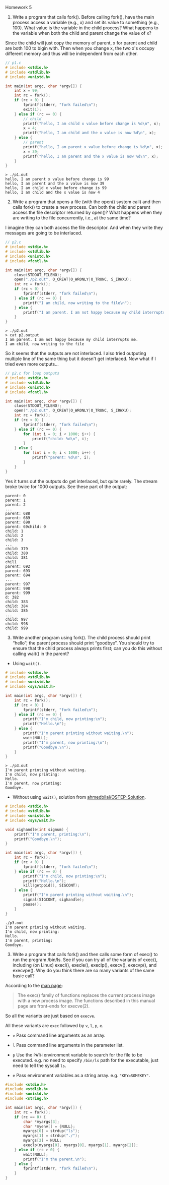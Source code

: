 Homework 5

1. Write a program that calls fork(). Before calling fork(), have the main process access a variable (e.g., x) and set its value to something (e.g., 100). What value is the variable in the child process? What happens to the variable when both the child and parent change the value of x?

Since the child will just copy the memory of parent, x for parent and child are both 100 to bigin with. Then when you change x, the two x's occupy different memory and thus will be independent from each other.
```c
// p1.c
# include <stdio.h>
# include <stdlib.h>
# include <unistd.h>

int main(int argc, char *argv[]) {
    int x = 99;
    int rc = fork();
    if (rc < 0) {
        fprintf(stderr, "fork failed\n");
        exit(1);
    } else if (rc == 0) {
        // child
        printf("hello, I am child x value before change is %d\n", x);
        x = 4;
        printf("hello, I am child and the x value is now %d\n", x);
    } else {
        // parent
        printf("hello, I am parent x value before change is %d\n", x);
        x = 39;
        printf("hello, I am parent and the x value is now %d\n", x);
    }
}
```
```
> ./p1.out
hello, I am parent x value before change is 99
hello, I am parent and the x value is now 39
hello, I am child x value before change is 99
hello, I am child and the x value is now 4
```

2. Write a program that opens a file (with the open() system call) and then calls fork() to create a new process. Can both the child and parent access the file descriptor returned by open()? What happens when they are writing to the file concurrently, i.e., at the same time?

I imagine they can both access the file descriptor. And when they write they messages are going to be interlaced.

```c
// p2.c
# include <stdio.h>
# include <stdlib.h>
# include <unistd.h>
# include <fcntl.h>

int main(int argc, char *argv[]) {
    close(STDOUT_FILENO);
    open("./p2.out", O_CREAT|O_WRONLY|O_TRUNC, S_IRWXU);
    int rc = fork();
    if (rc < 0) {
        fprintf(stderr, "fork failed\n");
    } else if (rc == 0) {
        printf("I am child, now writing to the file\n");
    } else {
        printf("I am parent. I am not happy because my child interrupts me.\n");
    }
}
```
```
> ./p2.out
> cat p2.output
I am parent. I am not happy because my child interrupts me.
I am child, now writing to the file
```
So it seems that the outputs are not interlaced. I also tried outputing multiple line of the same thing but it doesn't get interlaced. Now what if I tried even more outputs...

```c
// p2.c for loop outputs
# include <stdio.h>
# include <stdlib.h>
# include <unistd.h>
# include <fcntl.h>

int main(int argc, char *argv[]) {
    close(STDOUT_FILENO);
    open("./p2.out", O_CREAT|O_WRONLY|O_TRUNC, S_IRWXU);
    int rc = fork();
    if (rc < 0) {
        fprintf(stderr, "fork failed\n");
    } else if (rc == 0) {
        for (int i = 0; i < 1000; i++) {
            printf("child: %d\n", i);
        }
    } else {
        for (int i = 0; i < 1000; i++) {
            printf("parent: %d\n", i);
        }
    }
}
```

Yes it turns out the outputs do get interlaced, but quite rarely. The stream broke twice for 1000 outputs. See these part of the output:


```
parent: 0
parent: 1
parent: 2
...
parent: 688
parent: 689
parent: 690
parent: 69child: 0
child: 1
child: 2
child: 3
...
child: 379
child: 380
child: 381
chil1
parent: 692
parent: 693
parent: 694
...
parent: 997
parent: 998
parent: 999
d: 382
child: 383
child: 384
child: 385
...
child: 997
child: 998
child: 999
```

3. Write another program using fork(). The child process should print “hello”; the parent process should print “goodbye”. You should try to ensure that the child process always prints first; can you do this without calling wait() in the parent?

- Using `wait()`.
```c
# include <stdio.h>
# include <stdlib.h>
# include <unistd.h>
# include <sys/wait.h>

int main(int argc, char *argv[]) {
    int rc = fork();
    if (rc < 0) {
        fprintf(stderr, "fork failed\n");
    } else if (rc == 0) {
        printf("I'm child, now printing:\n");
        printf("Hello.\n");
    } else {
        printf("I'm parent printing without waiting.\n");
        wait(NULL);
        printf("I'm parent, now printing:\n");
        printf("Goodbye.\n");
    }
}
```
```
> ./p3.out
I'm parent printing without waiting.
I'm child, now printing:
Hello.
I'm parent, now printing:
Goodbye.
```

- Without using `wait()`, solution from [ahmedbilal/OSTEP-Solution](https://github.com/ahmedbilal/OSTEP-Solution/blob/master/Chapter%205/question3-yorwos.c).
```c
# include <stdio.h>
# include <stdlib.h>
# include <unistd.h>
# include <sys/wait.h>

void sighandle(int signum) {
    printf("I'm parent, printing:\n");
    printf("Goodbye.\n");
}

int main(int argc, char *argv[]) {
    int rc = fork();
    if (rc < 0) {
        fprintf(stderr, "fork failed\n");
    } else if (rc == 0) {
        printf("I'm child, now printing:\n");
        printf("Hello.\n");
        kill(getppid(), SIGCONT);
    } else {
        printf("I'm parent printing without waiting.\n");
        signal(SIGCONT, sighandle);
        pause();
    }
}
```
```
./p3.out
I'm parent printing without waiting.
I'm child, now printing:
Hello.
I'm parent, printing:
Goodbye.
```

3. Write a program that calls fork() and then calls some form of exec() to run the program /bin/ls. See if you can try all of the variants of exec(), including (on Linux) execl(), execle(), execlp(), execv(), execvp(), and execvpe(). Why do you think there are so many variants of the same basic call?

According to the [man page](https://linux.die.net/man/3/execvpe):
> The exec() family of functions replaces the current process image with a new process image. The functions described in this manual page are front-ends for execve(2).

So all the variants are just based on `execve`.

All these variants are `exec` followed by `v`, `l`, `p`, `e`.

- `v`
Pass command line arguments as an array.

- `l`
Pass command line arguments in the parameter list.

- `p`
Use the `PATH` environment variable to search for the file to be executed. e.g. no need to specify `/bin/ls` path for the executable, just need to tell the syscall `ls`.

- `e`
Pass environment variables as a string array. e.g. `"KEY=SOMEKEY"`.

```c
#include <stdio.h>
#include <stdlib.h>
#include <unistd.h>
#include <string.h>

int main(int argc, char *argv[]) {
    int rc = fork();
    if (rc == 0) {
        char *myargs[3];
        char *myenv[] = {NULL};
        myargs[0] = strdup("ls");
        myargs[1] = strdup("./");
        myargs[2] = NULL;
        execlp(myargs[0], myargs[0], myargs[1], myargs[2]);
    } else if (rc > 0) {
        wait(NULL);
        printf("I'm the parent.\n");
    } else {
        fprintf(stderr, "fork failed\n");
    }
}
```